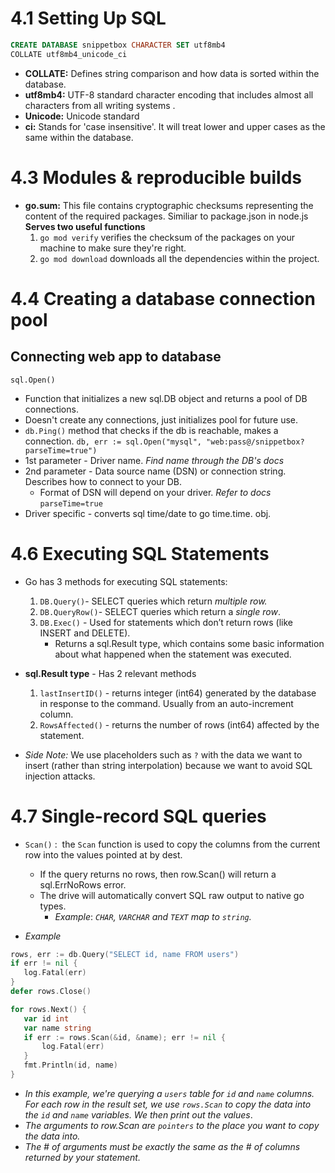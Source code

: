 
# 4.1 Setting Up SQL 
 ```sql 
CREATE DATABASE snippetbox CHARACTER SET utf8mb4 
COLLATE utf8mb4_unicode_ci
 ```
 - **COLLATE:** Defines string comparison and how data is sorted within the database. 
 - **utf8mb4:** UTF-8 standard character encoding that includes almost all characters from all writing systems .
 - **Unicode:** Unicode standard
 - **ci:** Stands for 'case insensitive'. It will treat lower and upper cases as the same within the database. 

# 4.3 Modules & reproducible builds 
- **go.sum:** This file contains cryptographic checksums representing the content of the required packages. Similiar to package.json in node.js 
	**Serves two useful functions** 
	1. ```go mod verify``` verifies the checksum of the packages on your machine to make sure they're right. 
	2. ```go mod download``` downloads all the dependencies within the project. 

# 4.4 Creating a database connection pool

## Connecting web app to database
```sql.Open()```
- Function that initializes a new sql.DB object and returns a pool of DB connections. 
- Doesn't create any connections, just initializes pool for future use. 
- ```db.Ping()``` method that checks if the db is reachable, makes a connection. 
```db, err := sql.Open("mysql", "web:pass@/snippetbox?parseTime=true")```
- 1st parameter - Driver name. *Find name through the DB's docs*
- 2nd parameter -  Data source name (DSN) or connection string. Describes how to connect to your DB.
	- Format of DSN will depend on your driver. *Refer to docs*
```parseTime=true```
- Driver specific - converts sql time/date to go time.time. obj. 

# 4.6 Executing SQL Statements 
- Go has 3 methods for executing SQL statements: 
	1. ``DB.Query()``-  SELECT queries which return *multiple row.*  
	2. ``DB.QueryRow()``- SELECT queries which return a *single row*.  
	3.  ``DB.Exec()`` - Used for statements which don’t return rows (like INSERT and DELETE).
		- Returns a sql.Result type, which contains some basic  information about what happened when the statement was executed.

- **sql.Result type** - Has 2 relevant methods 
	1. `lastInsertID()` - returns integer (int64) generated by the database in response to the command. Usually from an auto-increment column. 
	2. `RowsAffected()` - returns the number of rows (int64) affected by the statement. 
- *Side Note:* We use placeholders such as `?` with the data we want to insert (rather than string interpolation) because we want to avoid SQL injection attacks. 

# 4.7 Single-record SQL queries
- `Scan()` :  the `Scan` function is used to copy the columns from the current row into the values pointed at by dest. 
	- If the query returns no rows, then row.Scan() will return a sql.ErrNoRows error.
	- The drive will automatically convert SQL raw output to native go types. 
		- *Example*: *`CHAR`, `VARCHAR` and `TEXT` map to `string`.*
	
- *Example*
```go 
rows, err := db.Query("SELECT id, name FROM users")
if err != nil {
   log.Fatal(err)
}
defer rows.Close()

for rows.Next() {
   var id int
   var name string
   if err := rows.Scan(&id, &name); err != nil {
       log.Fatal(err)
   }
   fmt.Println(id, name)
}
```
- *In this example, we're querying a `users` table for `id` and `name` columns. For each row in the result set, we use `rows.Scan` to copy the data into the `id` and `name` variables. We then print out the values*. 
- *The arguments to row.Scan are `pointers` to the place you want to copy the data into.*
- *The # of arguments must be exactly the same as the # of columns returned by your statement.*
